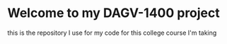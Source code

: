 # Welcome to my DAGV-1400 project

this is the repository I use for my code for this college course I'm taking
